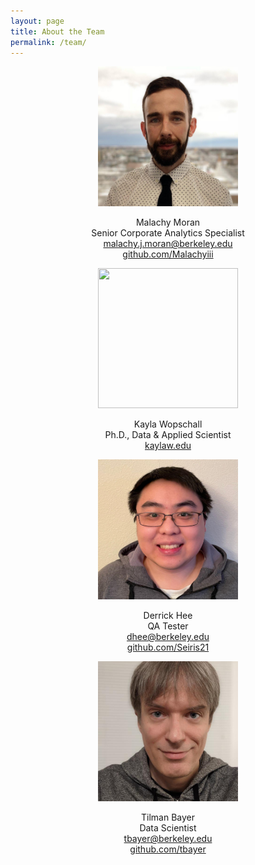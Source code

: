 ```yaml
---
layout: page
title: About the Team
permalink: /team/
---
```


<p align="center">
  <img width="224" height="224" src="../images/mal.png">
</p>
<center>Malachy Moran</center>
<center>Senior Corporate Analytics Specialist</center>
<center><a href = "mailto: malachy.j.moran@berkeley.edu">malachy.j.moran@berkeley.edu</a></center>
<center><a href="github.com/Malachyiii">github.com/Malachyiii</a></center>





<p align="center">
  <img width="224" height="224" src="../images/kayla.jpeg">
</p>
<center>Kayla Wopschall</center>
<center>Ph.D., Data &  Applied Scientist</center>
<center><a href = "mailto: kaylaw@berkeley.edu">kaylaw.edu</a></center>





<p align="center">
  <img width="224" height="224" src="../images/derrick.png">
</p>
<center>Derrick Hee</center>
<center>QA Tester</center>
<center><a href = "mailto: dhee@berkeley.edu">dhee@berkeley.edu</a></center>
<center><a href="github.com/Seiris21">github.com/Seiris21</a></center>





<p align="center">
  <img width="224" height="224" src="../images/tilman.png">
</p>
<center>Tilman Bayer</center>
<center>Data Scientist</center>
<center><center><a href = "mailto: tbayer@berkeley.edu">tbayer@berkeley.edu</a></center></center>
<center><a href="github.com/tbayer">github.com/tbayer</a></center>
